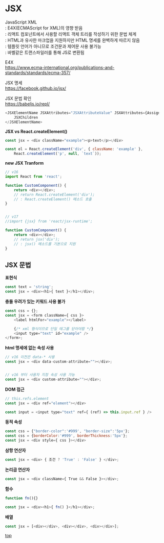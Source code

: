 # JSX
JavaScript XML   
: E4X(ECMAScript for XML)의 영향 받음    
: 리액트 컴포넌트에서 사용할 리액트 객체 트리를 작성하기 위한 문법 체계     
: HTML과 유사한 마크업을 지원하지만 HTML 명세를 완벽하게 따르지 않음        
: 템플릿 언어가 아니므로 조건문과 제어문 사용 불가능           
: 바벨같은 트랜스파일러를 통해 JS로 변환됨     


E4X    
https://www.ecma-international.org/publications-and-standards/standards/ecma-357/

JSX 명세    
https://facebook.github.io/jsx/  

JSX 문법 확인  
https://babeljs.io/repl/  


```js
<JSXElementName JSXAttributes="JSXAttributeValue" JSXAttributes={AssignmentExpression}>
    JSXChildren
</JSXElementName>
```


**JSX vs React.createElement()**
```js
const jsx = <div className="example"><p>text</p></div>

const el = React.createElement('div', { className: 'example' },
    React.createElement('p', null, `text`));
```


**new JSX Tranform**
```js
// v16
import React from 'react';

function CustomComponent() {
    return <div></div>;
    // return React.createElement('div');
    // : React.createElement() 메소드 호출
}


// v17
//import {jsx} from 'react/jsx-runtime';

function CustomComponent() {
    return <div></div>;
    // return jsx('div');
    // : jsx() 메소드를 기본으로 지원
}
```



## JSX 문법

**표현식**
```js
const text = 'string';
const jsx = <div><h1>{ text }</h1></div>;
```


**충돌 우려가 있는 키워드 사용 불가**
```js
const css = {};
const jsx = <form className={ css }>
    <label htmlFor="example"></label>

    {/* xml 형식이므로 단일 태그를 닫아야함 */}
    <input type="text" id="example" />
</form>;
```


**html 명세에 없는 속성 사용**
```js
// v16 이전은 data-* 사용
const jsx = <div data-custom-attribute=""></div>;


// v16 부터 사용자 지정 속성 사용 가능
const jsx = <div custom-attribute=""></div>;
```


**DOM 접근**  
```js
// this.refs.element
const jsx = <div ref="element"></div>

const input = <input type="text" ref={ (ref) => this.input.ref } />
```


**동적 속성**
```js
const css = {"border-color":'#999', "border-size":'5px'};
const css = {borderColor:'#999', borderThickness:'5px'};
const jsx = <div style={ css }></div>
```


**삼항 연산자**
```js
const jsx = <div> { 조건 ? 'True' : 'False' } </div>;
```


**논리곱 연산자**
```js
const jsx = <div className={ True && False }></div>;
```


**함수**
```js
function fn(){}

const jsx = <div><h1>{ fn() }</h1></div>;
```


**배열**
```js
const jsx = [<div></div>, <div></div>, <div></div>];
```



[top](#)
